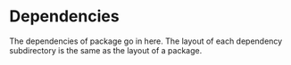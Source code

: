 # Dependencies

The dependencies of package go in here. The layout of each dependency
subdirectory is the same as the layout of a package.
